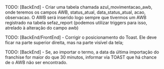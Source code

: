 
TODO: [BackEnd] -   Criar uma tabela chamada azul_movimentacao_awb, onde teremos os campos AWB, status_atual, data_status_atual, acao, observacao. O AWB será inserido logo sempre que tivermos um AWB registrado na tabela sefaz_report (podemos utilizar triggers para isso, atrelado à alteração do campo awb)


TODO: [BackEnd/FrontEnd] -   Corrigir o posicionamento do Toast. Ele deve ficar na parte superior direita, mas na parte visível da tela;


TODO: [BackEnd] -   Se, ao importar o termo, a data da última importação do franchise for maior do que 30 minutos, informar via TOAST que há chance de o AWB não ser encontrado.

